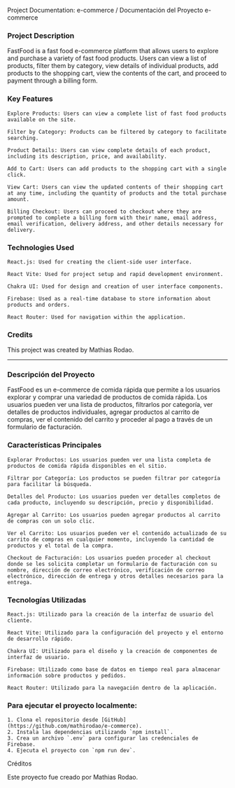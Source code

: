 Project Documentation: e-commerce / Documentación del Proyecto e-commerce 

### Project Description

FastFood is a fast food e-commerce platform that allows users to explore and purchase a variety of fast food products. Users can view a list of products, filter them by category, view details of individual products, add products to the shopping cart, view the contents of the cart, and proceed to payment through a billing form.

### Key Features

    Explore Products: Users can view a complete list of fast food products available on the site.

    Filter by Category: Products can be filtered by category to facilitate searching.

    Product Details: Users can view complete details of each product, including its description, price, and availability.

    Add to Cart: Users can add products to the shopping cart with a single click.

    View Cart: Users can view the updated contents of their shopping cart at any time, including the quantity of products and the total purchase amount.

    Billing Checkout: Users can proceed to checkout where they are prompted to complete a billing form with their name, email address, email verification, delivery address, and other details necessary for delivery.
    
### Technologies Used

    React.js: Used for creating the client-side user interface.

    React Vite: Used for project setup and rapid development environment.

    Chakra UI: Used for design and creation of user interface components.

    Firebase: Used as a real-time database to store information about products and orders.

    React Router: Used for navigation within the application.

### Credits

This project was created by Mathias Rodao.

------------------------------------------------------------------------------------------------

### Descripción del Proyecto

FastFood es un e-commerce de comida rápida que permite a los usuarios explorar y comprar una variedad de productos de comida rápida. Los usuarios pueden ver una lista de productos, filtrarlos por categoría, ver detalles de productos individuales, agregar productos al carrito de compras, ver el contenido del carrito y proceder al pago a través de un formulario de facturación.

### Características Principales

    Explorar Productos: Los usuarios pueden ver una lista completa de productos de comida rápida disponibles en el sitio.

    Filtrar por Categoría: Los productos se pueden filtrar por categoría para facilitar la búsqueda.

    Detalles del Producto: Los usuarios pueden ver detalles completos de cada producto, incluyendo su descripción, precio y disponibilidad.

    Agregar al Carrito: Los usuarios pueden agregar productos al carrito de compras con un solo clic.

    Ver el Carrito: Los usuarios pueden ver el contenido actualizado de su carrito de compras en cualquier momento, incluyendo la cantidad de productos y el total de la compra.

    Checkout de Facturación: Los usuarios pueden proceder al checkout donde se les solicita completar un formulario de facturación con su nombre, dirección de correo electrónico, verificación de correo electrónico, dirección de entrega y otros detalles necesarios para la entrega.

### Tecnologías Utilizadas

    React.js: Utilizado para la creación de la interfaz de usuario del cliente.

    React Vite: Utilizado para la configuración del proyecto y el entorno de desarrollo rápido.

    Chakra UI: Utilizado para el diseño y la creación de componentes de interfaz de usuario.

    Firebase: Utilizado como base de datos en tiempo real para almacenar información sobre productos y pedidos.

    React Router: Utilizado para la navegación dentro de la aplicación.

### Para ejecutar el proyecto localmente:

    1. Clona el repositorio desde [GitHub](https://github.com/mathirodao/e-commerce).
    2. Instala las dependencias utilizando `npm install`.
    3. Crea un archivo `.env` para configurar las credenciales de Firebase.
    4. Ejecuta el proyecto con `npm run dev`.

Créditos

Este proyecto fue creado por Mathias Rodao.

